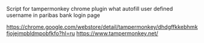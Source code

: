 Script for tampermonkey chrome plugin what autofill user defined username in paribas bank login page 

https://chrome.google.com/webstore/detail/tampermonkey/dhdgffkkebhmkfjojejmpbldmpobfkfo?hl=ru
https://www.tampermonkey.net/
